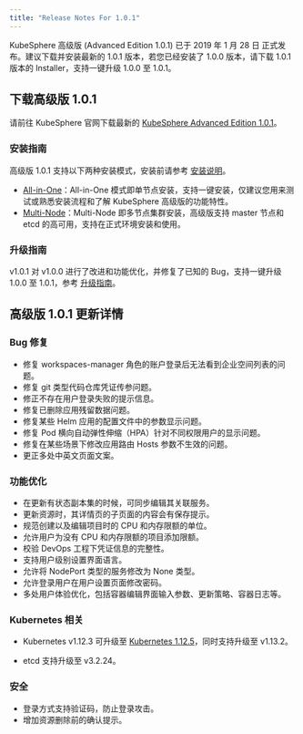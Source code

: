```yaml
---
title: "Release Notes For 1.0.1"
---
```


KubeSphere 高级版 (Advanced Edition 1.0.1) 已于 2019 年 1 月 28 日 正式发布。建议下载并安装最新的 1.0.1 版本，若您已经安装了 1.0.0 版本，请下载 1.0.1 版本的 Installer，支持一键升级 1.0.0 至 1.0.1。


## 下载高级版 1.0.1

请前往 KubeSphere 官网下载最新的 [KubeSphere Advanced Edition 1.0.1](https://kubesphere.io/download/?type=advanced)。

### 安装指南

高级版 1.0.1 支持以下两种安装模式，安装前请参考 [安装说明](../../installation/intro)。

- [All-in-One](../../installation/all-in-one)：All-in-One 模式即单节点安装，支持一键安装，仅建议您用来测试或熟悉安装流程和了解 KubeSphere 高级版的功能特性。
- [Multi-Node](../../installation/multi-node)：Multi-Node 即多节点集群安装，高级版支持 master 节点和 etcd 的高可用，支持在正式环境安装和使用。

### 升级指南

v1.0.1 对 v1.0.0 进行了改进和功能优化，并修复了已知的 Bug，支持一键升级 1.0.0 至 1.0.1，参考 [升级指南](../../installation/upgrade)。

## 高级版 1.0.1 更新详情

### Bug 修复

- 修复 workspaces-manager 角色的账户登录后无法看到企业空间列表的问题。
- 修复 git 类型代码仓库凭证传参问题。
- 修正不存在用户登录失败的提示信息。    
- 修复已删除应用残留数据问题。
- 修复某些 Helm 应用的配置文件中的参数显示问题。  
- 修复 Pod 横向自动弹性伸缩（HPA）针对不同权限用户的显示问题。    
- 修复在某些场景下修改应用路由 Hosts 参数不生效的问题。
- 更正多处中英文页面文案。

### 功能优化

 - 在更新有状态副本集的时候，可同步编辑其关联服务。
 - 更新资源时，其详情页的子页面的内容会有保存提示。  
 - 规范创建以及编辑项目时的 CPU 和内存限额的单位。  
 - 允许用户为没有 CPU 和内存限额的项目添加限额。  
 - 校验 DevOps 工程下凭证信息的完整性。  
 - 支持用户级别设置界面语言。
 - 允许将 NodePort 类型的服务修改为 None 类型。  
 - 允许登录用户在用户设置页面修改密码。 
 - 多处用户体验优化，包括容器编辑界面输入参数、更新策略、容器日志等。

 ### Kubernetes 相关

 - Kubernetes v1.12.3 可升级至 [Kubernetes 1.12.5](https://github.com/kubernetes/kubernetes/releases/tag/v1.12.5)，同时支持升级至 v1.13.2。
 <!-- - Kube-proxy 默认选择 ipvs 作为 proxy mode。 -->
 - etcd 支持升级至 v3.2.24。

### 安全

 - 登录方式支持验证码，防止登录攻击。   
 - 增加资源删除前的确认提示。



